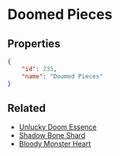 # Doomed Pieces

<no description available>

## Properties

```json
{
    "id": 235,
    "name": "Doomed Pieces"
}
```

## Related

- [Unlucky Doom Essence](../items/913-unlucky-doom-essence.md)
- [Shadow Bone Shard](../items/7016-shadow-bone-shard.md)
- [Bloody Monster Heart](../items/10780-bloody-monster-heart.md)

